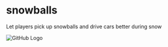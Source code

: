 # snowballs

Let players pick up snowballs and drive cars better during snow

![GitHub Logo](https://i.imgur.com/iH0579D.png)
